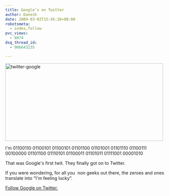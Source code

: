 ```yaml
---
title: Google’s on Twitter
author: Danesh
date: 2009-03-02T15:45:26+00:00
robotsmeta:
  - index,follow
pvc_views:
  - 8074
dsq_thread_id:
  - 906643235

---
```

<span class="status-body"><span class="entry-content"><img loading="lazy" class="alignnone size-medium wp-image-1292" title="twitter-google" src="/wp-content/uploads/2009/03/twitter-google-500x247.png" alt="twitter-google" width="500" height="247" srcset="/wp-content/uploads/2009/03/twitter-google-500x247.png 500w, /wp-content/uploads/2009/03/twitter-google-1024x506.png 1024w, /wp-content/uploads/2009/03/twitter-google.png 1260w" sizes="(max-width: 500px) 100vw, 500px" /></span></span>

<span class="status-body"><span class="entry-content">I'm 01100110 01100101 01100101 01101100 01101001 01101110 01100111 00100000 01101100 01110101 01100011 01101011 01111001 00001010</span></span>

<span class="status-body"><span class="entry-content">That was Google's first twit. They finally got on to Twitter. </span></span>

<span class="status-body"><span class="entry-content">If you were wondering, </span></span><span class="status-body"><span class="entry-content">for all you  non geeks out there, </span></span><span class="status-body"><span class="entry-content">the zeroes and ones translate into &#8220;I'm feeling lucky&#8221;.<br /> </span></span>

<span class="status-body"><span class="entry-content"><a href="http://twitter.com/google">Follow Google on Twitter.</a><br /> </span></span>